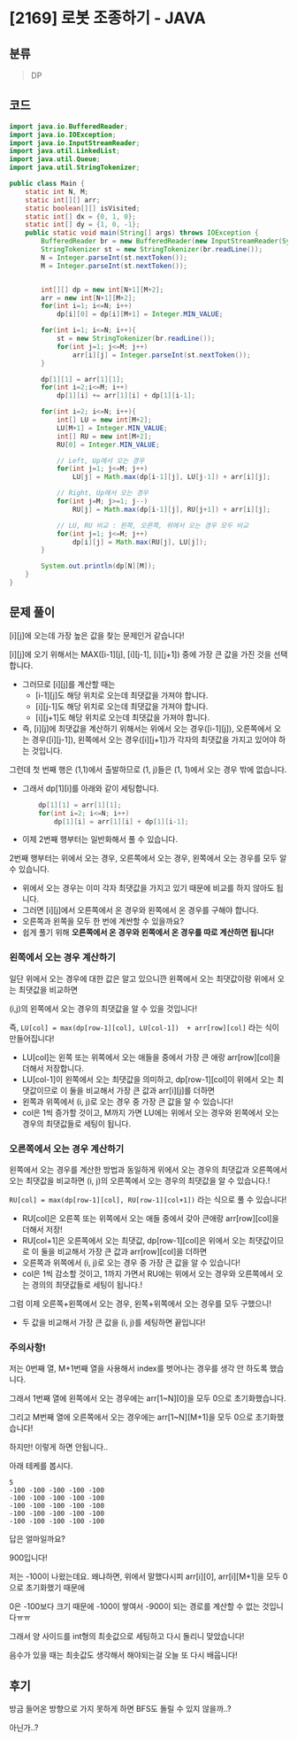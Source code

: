 # [2169] 로봇 조종하기 - JAVA

## 분류
> DP

## 코드
```java
import java.io.BufferedReader;
import java.io.IOException;
import java.io.InputStreamReader;
import java.util.LinkedList;
import java.util.Queue;
import java.util.StringTokenizer;

public class Main {
    static int N, M;
    static int[][] arr;
    static boolean[][] isVisited;
    static int[] dx = {0, 1, 0};
    static int[] dy = {1, 0, -1};
    public static void main(String[] args) throws IOException {
        BufferedReader br = new BufferedReader(new InputStreamReader(System.in));
        StringTokenizer st = new StringTokenizer(br.readLine());
        N = Integer.parseInt(st.nextToken());
        M = Integer.parseInt(st.nextToken());


        int[][] dp = new int[N+1][M+2];
        arr = new int[N+1][M+2];
        for(int i=1; i<=N; i++)
            dp[i][0] = dp[i][M+1] = Integer.MIN_VALUE;

        for(int i=1; i<=N; i++){
            st = new StringTokenizer(br.readLine());
            for(int j=1; j<=M; j++)
                arr[i][j] = Integer.parseInt(st.nextToken());
        }

        dp[1][1] = arr[1][1];
        for(int i=2;i<=M; i++)
            dp[1][i] += arr[1][i] + dp[1][i-1];

        for(int i=2; i<=N; i++){
            int[] LU = new int[M+2];
            LU[M+1] = Integer.MIN_VALUE;
            int[] RU = new int[M+2];
            RU[0] = Integer.MIN_VALUE;

            // Left, Up에서 오는 경우
            for(int j=1; j<=M; j++)
                LU[j] = Math.max(dp[i-1][j], LU[j-1]) + arr[i][j];

            // Right, Up에서 오는 경우
            for(int j=M; j>=1; j--)
                RU[j] = Math.max(dp[i-1][j], RU[j+1]) + arr[i][j];

            // LU, RU 비교 : 왼쪽, 오른쪽, 위에서 오는 경우 모두 비교
            for(int j=1; j<=M; j++)
                dp[i][j] = Math.max(RU[j], LU[j]);
        }

        System.out.println(dp[N][M]);
    }
}
```

## 문제 풀이
[i][j]에 오는데 가장 높은 값을 찾는 문제인거 같습니다!

[i][j]에 오기 위해서는 MAX([i-1][j], [i][j-1], [i][j+1]) 중에 가장 큰 값을 가진 것을 선택합니다.
   -  그러므로 [i][j]를 계산할 때는 
      - [i-1][j]도 해당 위치로 오는데 최댓값을 가져야 합니다.
      - [i][j-1]도 해당 위치로 오는데 최댓값을 가져야 합니다.
      - [i][j+1]도 해당 위치로 오는데 최댓값을 가져야 합니다.
   - 즉, [i][j]에 최댓값을 계산하기 위해서는 위에서 오는 경우([i-1][j]), 오른쪽에서 오는 경우([i][j-1]), 왼쪽에서 오는 경우([i][j+1])가 각자의 최댓값을 가지고 있어야 하는 것입니다.

그런데 첫 번째 행은 (1,1)에서 출발하므로 (1, j)들은 (1, 1)에서 오는 경우 밖에 없습니다.
   - 그래서 dp[1][i]를 아래와 같이 세팅합니다.
        ```java
            dp[1][1] = arr[1][1];
            for(int i=2; i<=N; i++)
                dp[1][i] = arr[1][i] + dp[1][i-1];
        ```
   - 이제 2번째 행부터는 일반화해서 풀 수 있습니다.

2번째 행부터는 위에서 오는 경우, 오른쪽에서 오는 경우, 왼쪽에서 오는 경우를 모두 알 수 있습니다.
   - 위에서 오는 경우는 이미 각자 최댓값을 가지고 있기 때문에 비교를 하지 않아도 됩니다.
   - 그러면 [i][j]에서 오른쪽에서 온 경우와 왼쪽에서 온 경우를 구해야 합니다.
   - 오른쪽과 왼쪽을 모두 한 번에 계싼할 수 있을까요?
   - 쉽게 풀기 위해 **오른쪽에서 온 경우와 왼쪽에서 온 경우를 따로 계산하면 됩니다!**

### 왼쪽에서 오는 경우 계산하기
일단 위에서 오는 경우에 대한 값은 알고 있으니깐 왼쪽에서 오는 최댓값이랑 위에서 오는 최댓값을 비교하면

(i,j)의 왼쪽에서 오는 경우의 최댓값을 알 수 있을 것입니다!

즉, ``` LU[col] = max(dp[row-1][col], LU[col-1])  + arr[row][col] ``` 라는 식이 만들어집니다!
   - LU[col]는 왼쪽 또는 위쪽에서 오는 애들을 중에서 가장 큰 애랑 arr[row][col]을 더해서 저장합니다.
   - LU[col-1]이 왼쪽에서 오는 최댓값을 의미하고, dp[row-1][col]이 위에서 오는 최댓값이므로 이 둘을 비교해서 가장 큰 값과 arr[i][j]를 더하면
   - 왼쪽과 위쪽에서 (i, j)로 오는 경우 중 가장 큰 값을 알 수 있습니다!
   - col은 1씩 증가할 것이고, M까지 가면 LU에는 위에서 오는 경우와 왼쪽에서 오는 경우의 최댓값들로 세팅이 됩니다.

### 오른쪽에서 오는 경우 계산하기
왼쪽에서 오는 경우를 계산한 방법과 동일하게 위에서 오는 경우의 최댓값과 오른쪽에서 오는 최댓값을 비교하면 (i, j)의 오른쪽에서 오는 경우의 최댓값을 알 수 있습니다.!

``` RU[col] = max(dp[row-1][col], RU[row-1][col+1]) ``` 라는 식으로 풀 수 있습니다!
   - RU[col]은 오른쪽 또는 위쪽에서 오는 애들 중에서 갖아 큰애랑 arr[row][col]을 더해서 저장!
   - RU[col+1]은 오른쪽에서 오는 최댓값, dp[row-1][col]은 위에서 오는 최댓값이므로 이 둘을 비교해서 가장 큰 값과 arr[row][col]을 더하면
   - 오른쪽과 위쪽에서 (i, j)로 오는 경우 중 가장 큰 값을 알 수 있습니다!
   - col은 1씩 감소할 것이고, 1까지 가면서 RU에는 위에서 오는 경우와 오른쪽에서 오는 경의의 최댓값들로 세팅이 됩니다.!

그럼 이제 오른쪽+왼쪽에서 오는 경우, 왼쪽+위쪽에서 오는 경우를 모두 구했으니!
   - 두 값을 비교해서 가장 큰 값을 (i, j)를 세팅하면 끝입니다!

### 주의사항!
저는 0번째 열, M+1번째 열을 사용해서 index를 벗어나는 경우를 생각 안 하도록 했습니다.

그래서 1번째 열에 왼쪽에서 오는 경우에는 arr[1~N][0]을 모두 0으로 초기화했습니다.

그리고 M번째 열에 오른쪽에서 오는 경우에는 arr[1~N][M+1]을 모두 0으로 초기화했습니다!

하지만! 이렇게 하면 안됩니다..

아래 테케를 봅시다.

```
5
-100 -100 -100 -100 -100
-100 -100 -100 -100 -100
-100 -100 -100 -100 -100
-100 -100 -100 -100 -100
-100 -100 -100 -100 -100
```

답은 얼마일까요? 

900입니다!

저는 -100이 나왔는데요. 왜냐하면, 위에서 말했다시피 arr[i][0], arr[i][M+1]을 모두 0으로 초기화했기 때문에

0은 -100보다 크기 때문에 -100이 쌓여서 -900이 되는 경로를 계산할 수 없는 것입니다ㅠㅠ

그래서 양 사이드를 int형의 최솟값으로 세팅하고 다시 돌리니 맞았습니다!

음수가 있을 때는 최솟값도 생각해서 해야되는걸 오늘 또 다시 배웁니다!

## 후기
방금 들어온 방향으로 가지 못하게 하면 BFS도 돌릴 수 있지 않을까..?

아닌가..?
